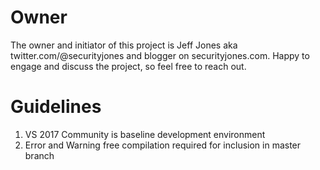 # <repo name>
<repo short description>

# Owner
The owner and initiator of this project is Jeff Jones aka twitter.com/@securityjones and blogger on securityjones.com. Happy to engage and discuss the project, so feel free to reach out.

# Guidelines
1. VS 2017 Community is baseline development environment
2. Error and Warning free compilation required for inclusion in master branch